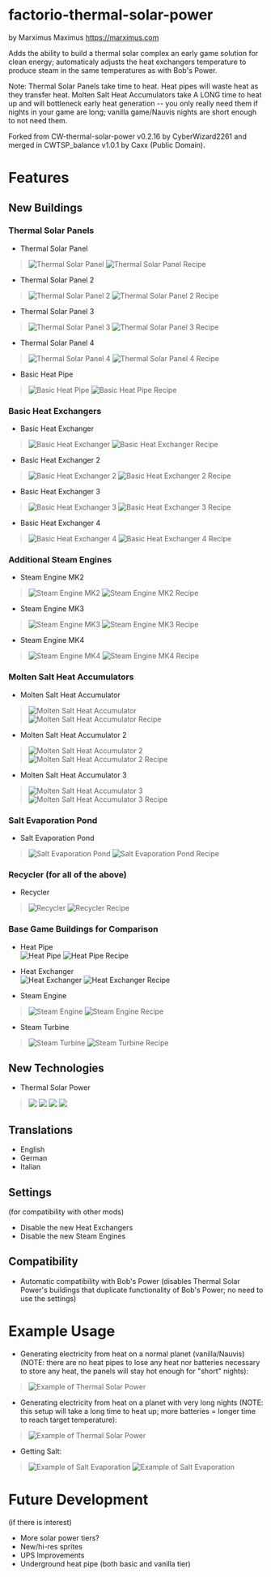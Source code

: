 # factorio-thermal-solar-power

by Marximus Maximus
https://marximus.com

Adds the ability to build a thermal solar complex an early game solution for clean energy; automaticaly adjusts the heat exchangers temperature to produce steam in the same temperatures as with Bob's Power.

Note: Thermal Solar Panels take time to heat. Heat pipes will waste heat as they transfer heat. Molten Salt Heat Accumulators take A LONG time to heat up and will bottleneck early heat generation -- you only really need them if nights in your game are long; vanilla game/Nauvis nights are short enough to not need them.

Forked from CW-thermal-solar-power v0.2.16 by CyberWizard2261 and merged in CWTSP_balance v1.0.1 by Caxx (Public Domain).

# Features
## New Buildings

### Thermal Solar Panels

* Thermal Solar Panel
> ![Thermal Solar Panel](https://raw.githubusercontent.com/MarximusMaximus/factorio-thermal-solar-power/main/assets/thermal-solar-panel.png) ![Thermal Solar Panel Recipe](https://raw.githubusercontent.com/MarximusMaximus/factorio-thermal-solar-power/main/assets/thermal-solar-panel-recipe.png)

* Thermal Solar Panel 2
> ![Thermal Solar Panel 2](https://raw.githubusercontent.com/MarximusMaximus/factorio-thermal-solar-power/main/assets/thermal-solar-panel2.png) ![Thermal Solar Panel 2 Recipe](https://raw.githubusercontent.com/MarximusMaximus/factorio-thermal-solar-power/main/assets/thermal-solar-panel2-recipe.png)

* Thermal Solar Panel 3
> ![Thermal Solar Panel 3](https://raw.githubusercontent.com/MarximusMaximus/factorio-thermal-solar-power/main/assets/thermal-solar-panel3.png) ![Thermal Solar Panel 3 Recipe](https://raw.githubusercontent.com/MarximusMaximus/factorio-thermal-solar-power/main/assets/thermal-solar-panel3-recipe.png)

* Thermal Solar Panel 4
> ![Thermal Solar Panel 4](https://raw.githubusercontent.com/MarximusMaximus/factorio-thermal-solar-power/main/assets/thermal-solar-panel4.png) ![Thermal Solar Panel 4 Recipe](https://raw.githubusercontent.com/MarximusMaximus/factorio-thermal-solar-power/main/assets/thermal-solar-panel4-recipe.png)

* Basic Heat Pipe
> ![Basic Heat Pipe](https://raw.githubusercontent.com/MarximusMaximus/factorio-thermal-solar-power/main/assets/basic-heat-pipe.png) ![Basic Heat Pipe Recipe](https://raw.githubusercontent.com/MarximusMaximus/factorio-thermal-solar-power/main/assets/basic-heat-pipe-recipe.png)<br>

### Basic Heat Exchangers

* Basic Heat Exchanger
> ![Basic Heat Exchanger](https://raw.githubusercontent.com/MarximusMaximus/factorio-thermal-solar-power/main/assets/basic-heat-exchanger.png) ![Basic Heat Exchanger Recipe](https://raw.githubusercontent.com/MarximusMaximus/factorio-thermal-solar-power/main/assets/basic-heat-exchanger-recipe.png)

* Basic Heat Exchanger 2
> ![Basic Heat Exchanger 2](https://raw.githubusercontent.com/MarximusMaximus/factorio-thermal-solar-power/main/assets/basic-heat-exchanger2.png) ![Basic Heat Exchanger 2 Recipe](https://raw.githubusercontent.com/MarximusMaximus/factorio-thermal-solar-power/main/assets/basic-heat-exchanger2-recipe.png)

* Basic Heat Exchanger 3
> ![Basic Heat Exchanger 3](https://raw.githubusercontent.com/MarximusMaximus/factorio-thermal-solar-power/main/assets/basic-heat-exchanger3.png) ![Basic Heat Exchanger 3 Recipe](https://raw.githubusercontent.com/MarximusMaximus/factorio-thermal-solar-power/main/assets/basic-heat-exchanger3-recipe.png)

* Basic Heat Exchanger 4
> ![Basic Heat Exchanger 4](https://raw.githubusercontent.com/MarximusMaximus/factorio-thermal-solar-power/main/assets/basic-heat-exchanger4.png) ![Basic Heat Exchanger 4 Recipe](https://raw.githubusercontent.com/MarximusMaximus/factorio-thermal-solar-power/main/assets/basic-heat-exchanger4-recipe.png)

### Additional Steam Engines

* Steam Engine MK2
> ![Steam Engine MK2](https://raw.githubusercontent.com/MarximusMaximus/factorio-thermal-solar-power/main/assets/steam-engine2.png) ![Steam Engine MK2 Recipe](https://raw.githubusercontent.com/MarximusMaximus/factorio-thermal-solar-power/main/assets/steam-engine2-recipe.png)

* Steam Engine MK3
> ![Steam Engine MK3](https://raw.githubusercontent.com/MarximusMaximus/factorio-thermal-solar-power/main/assets/steam-engine3.png) ![Steam Engine MK3 Recipe](https://raw.githubusercontent.com/MarximusMaximus/factorio-thermal-solar-power/main/assets/steam-engine3-recipe.png)

* Steam Engine MK4
> ![Steam Engine MK4](https://raw.githubusercontent.com/MarximusMaximus/factorio-thermal-solar-power/main/assets/steam-engine4.png) ![Steam Engine MK4 Recipe](https://raw.githubusercontent.com/MarximusMaximus/factorio-thermal-solar-power/main/assets/steam-engine4-recipe.png)

### Molten Salt Heat Accumulators

* Molten Salt Heat Accumulator
> ![Molten Salt Heat Accumulator](https://raw.githubusercontent.com/MarximusMaximus/factorio-thermal-solar-power/main/assets/molten-salt-heat-accumulator.png) ![Molten Salt Heat Accumulator Recipe](https://raw.githubusercontent.com/MarximusMaximus/factorio-thermal-solar-power/main/assets/molten-salt-heat-accumulator-recipe.png)

* Molten Salt Heat Accumulator 2
> ![Molten Salt Heat Accumulator 2](https://raw.githubusercontent.com/MarximusMaximus/factorio-thermal-solar-power/main/assets/molten-salt-heat-accumulator2.png) ![Molten Salt Heat Accumulator 2 Recipe](https://raw.githubusercontent.com/MarximusMaximus/factorio-thermal-solar-power/main/assets/molten-salt-heat-accumulator2-recipe.png)

* Molten Salt Heat Accumulator 3
> ![Molten Salt Heat Accumulator 3](https://raw.githubusercontent.com/MarximusMaximus/factorio-thermal-solar-power/main/assets/molten-salt-heat-accumulator3.png) ![Molten Salt Heat Accumulator 3 Recipe](https://raw.githubusercontent.com/MarximusMaximus/factorio-thermal-solar-power/main/assets/molten-salt-heat-accumulator3-recipe.png)

### Salt Evaporation Pond

* Salt Evaporation Pond
> ![Salt Evaporation Pond](https://raw.githubusercontent.com/MarximusMaximus/factorio-thermal-solar-power/main/assets/salt-evaporation-pond.png) ![Salt Evaporation Pond Recipe](https://raw.githubusercontent.com/MarximusMaximus/factorio-thermal-solar-power/main/assets/salt-evaporation-pond-recipe.png)

### Recycler (for all of the above)

* Recycler
> ![Recycler](https://raw.githubusercontent.com/MarximusMaximus/factorio-thermal-solar-power/main/assets/recycler.png) ![Recycler Recipe](https://raw.githubusercontent.com/MarximusMaximus/factorio-thermal-solar-power/main/assets/recycler-recipe.png)

### Base Game Buildings for Comparison

* Heat Pipe<br>
![Heat Pipe](https://raw.githubusercontent.com/MarximusMaximus/factorio-thermal-solar-power/main/assets/heat-pipe.png) ![Heat Pipe Recipe](https://raw.githubusercontent.com/MarximusMaximus/factorio-thermal-solar-power/main/assets/heat-pipe-recipe.png)<br>

* Heat Exchanger<br>
![Heat Exchanger](https://raw.githubusercontent.com/MarximusMaximus/factorio-thermal-solar-power/main/assets/heat-exchanger.png) ![Heat Exchanger Recipe](https://raw.githubusercontent.com/MarximusMaximus/factorio-thermal-solar-power/main/assets/heat-exchanger-recipe.png)<br>

* Steam Engine
> ![Steam Engine](https://raw.githubusercontent.com/MarximusMaximus/factorio-thermal-solar-power/main/assets/steam-engine.png) ![Steam Engine Recipe](https://raw.githubusercontent.com/MarximusMaximus/factorio-thermal-solar-power/main/assets/steam-engine-recipe.png)

* Steam Turbine
> ![Steam Turbine](https://raw.githubusercontent.com/MarximusMaximus/factorio-thermal-solar-power/main/assets/steam-turbine.png) ![Steam Turbine Recipe](https://raw.githubusercontent.com/MarximusMaximus/factorio-thermal-solar-power/main/assets/steam-turbine-recipe.png)

## New Technologies

* Thermal Solar Power
> ![](https://raw.githubusercontent.com/MarximusMaximus/factorio-thermal-solar-power/main/assets/thermal-solar-power-tech.png)
> ![](https://raw.githubusercontent.com/MarximusMaximus/factorio-thermal-solar-power/main/assets/thermal-solar-power-tech2.png)
> ![](https://raw.githubusercontent.com/MarximusMaximus/factorio-thermal-solar-power/main/assets/thermal-solar-power-tech3.png)
> ![](https://raw.githubusercontent.com/MarximusMaximus/factorio-thermal-solar-power/main/assets/thermal-solar-power-tech4.png)

## Translations

* English
* German
* Italian

## Settings
(for compatibility with other mods)
* Disable the new Heat Exchangers
* Disable the new Steam Engines

## Compatibility

* Automatic compatibility with Bob's Power (disables Thermal Solar Power's buildings that duplicate functionality of Bob's Power; no need to use the settings)

# Example Usage

* Generating electricity from heat on a normal planet (vanilla/Nauvis) (NOTE: there are no heat pipes to lose any heat nor batteries necessary to store any heat, the panels will stay hot enough for "short" nights):
> ![Example of Thermal Solar Power](https://raw.githubusercontent.com/MarximusMaximus/factorio-thermal-solar-power/main/assets/example-thermal-solar-power.png)

* Generating electricity from heat on a planet with very long nights (NOTE: this setup will take a long time to heat up; more batteries = longer time to reach target temperature):
> ![Example of Thermal Solar Power](https://raw.githubusercontent.com/MarximusMaximus/factorio-thermal-solar-power/main/assets/example-thermal-solar-power-battery.png)

* Getting Salt:
> ![Example of Salt Evaporation](https://raw.githubusercontent.com/MarximusMaximus/factorio-thermal-solar-power/main/assets/example-salt-evaporation.png)
> ![Example of Salt Evaporation](https://raw.githubusercontent.com/MarximusMaximus/factorio-thermal-solar-power/main/assets/example-salt-evaporation-piped.png)


# Future Development
(if there is interest)

* More solar power tiers?
* New/hi-res sprites
* UPS Improvements
* Underground heat pipe (both basic and vanilla tier)
